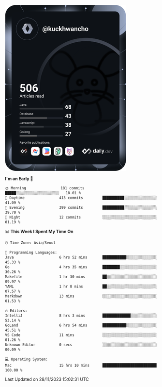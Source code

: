<a href="https://app.daily.dev/kuckhwancho"><img src="https://github.com/kuckjwi0928/kuckjwi0928/blob/master/devcard.svg" width="400" alt="Kuckjwi Devcard"/></a>

<!--START_SECTION:waka-->
**I'm an Early 🐤** 

```text
🌞 Morning                181 commits         █████░░░░░░░░░░░░░░░░░░░░   18.01 % 
🌆 Daytime                413 commits         ██████████░░░░░░░░░░░░░░░   41.09 % 
🌃 Evening                399 commits         ██████████░░░░░░░░░░░░░░░   39.70 % 
🌙 Night                  12 commits          ░░░░░░░░░░░░░░░░░░░░░░░░░   01.19 % 
```


📊 **This Week I Spent My Time On** 

```text
🕑︎ Time Zone: Asia/Seoul

💬 Programming Languages: 
Java                     6 hrs 52 mins       ███████████░░░░░░░░░░░░░░   45.33 % 
Go                       4 hrs 35 mins       ████████░░░░░░░░░░░░░░░░░   30.26 % 
Makefile                 1 hr 30 mins        ██░░░░░░░░░░░░░░░░░░░░░░░   09.97 % 
YAML                     1 hr 8 mins         ██░░░░░░░░░░░░░░░░░░░░░░░   07.57 % 
Markdown                 13 mins             ░░░░░░░░░░░░░░░░░░░░░░░░░   01.53 % 

🔥 Editors: 
IntelliJ                 8 hrs 3 mins        █████████████░░░░░░░░░░░░   53.14 % 
GoLand                   6 hrs 54 mins       ███████████░░░░░░░░░░░░░░   45.51 % 
VS Code                  11 mins             ░░░░░░░░░░░░░░░░░░░░░░░░░   01.26 % 
Unknown Editor           0 secs              ░░░░░░░░░░░░░░░░░░░░░░░░░   00.09 % 

💻 Operating System: 
Mac                      15 hrs 10 mins      █████████████████████████   100.00 % 
```


 Last Updated on 28/11/2023 15:02:31 UTC
<!--END_SECTION:waka-->
